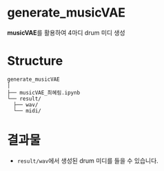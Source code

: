 # generate_musicVAE
**musicVAE**를 활용하여 4마디 drum 미디 생성
# Structure
```
generate_musicVAE
│
├── musicVAE_최혜림.ipynb
└── result/
  ├── wav/
  └── midi/
```

# 결과물
* `result/wav`에서 생성된 drum 미디를 들을 수 있습니다.

